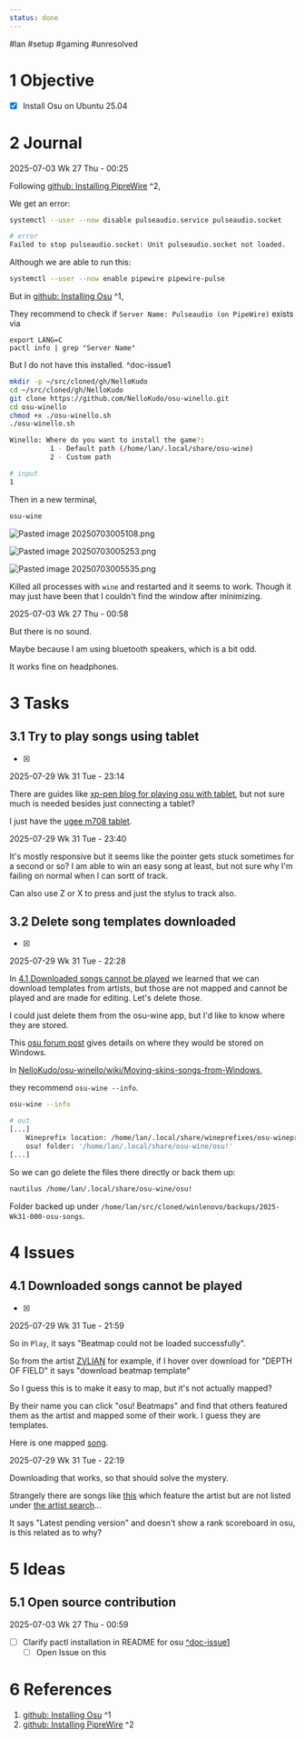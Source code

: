 ```yaml
---
status: done
---
```


\#lan #setup #gaming #unresolved

# 1 Objective

* [x] Install Osu on Ubuntu 25.04

# 2 Journal

2025-07-03 Wk 27 Thu - 00:25

Following [github: Installing PipreWire](https://github.com/NelloKudo/osu-winello/wiki/Installing-PipeWire) [<a name="2" />^2](Wk%2027%20000%20Setting%20up%20Osu.md#2),

We get an error:

````sh
systemctl --user --now disable pulseaudio.service pulseaudio.socket

# error
Failed to stop pulseaudio.socket: Unit pulseaudio.socket not loaded.
````

Although we are able to run this:

````sh
systemctl --user --now enable pipewire pipewire-pulse
````

But in [github: Installing Osu](https://github.com/NelloKudo/osu-winello?tab=readme-ov-file) [<a name="1" />^1](Wk%2027%20000%20Setting%20up%20Osu.md#1),

They recommend to check if `Server Name: Pulseaudio (on PipeWire)` exists via

````
export LANG=C
pactl info | grep "Server Name"
````

But I do not have this installed. <a name="doc-issue1" />^doc-issue1

````sh
mkdir -p ~/src/cloned/gh/NelloKudo
cd ~/src/cloned/gh/NelloKudo
git clone https://github.com/NelloKudo/osu-winello.git
cd osu-winello
chmod +x ./osu-winello.sh
./osu-winello.sh
````

````sh
Winello: Where do you want to install the game?: 
          1 - Default path (/home/lan/.local/share/osu-wine)
		  2 - Custom path

# input
1
````

Then in a new terminal,

````sh
osu-wine
````

![Pasted image 20250703005108.png](../../../../../../attachments/Pasted%20image%2020250703005108.png)

![Pasted image 20250703005253.png](../../../../../../attachments/Pasted%20image%2020250703005253.png)

![Pasted image 20250703005535.png](../../../../../../attachments/Pasted%20image%2020250703005535.png)

Killed all processes with `wine` and restarted and it seems to work. Though it may just have been that I couldn't find the window after minimizing.

2025-07-03 Wk 27 Thu - 00:58

But there is no sound.

Maybe because I am using bluetooth speakers, which is a bit odd.

It works fine on headphones.

# 3 Tasks

## 3.1 Try to play songs using tablet

* [x] 

2025-07-29 Wk 31 Tue - 23:14

There are guides like [xp-pen blog for playing osu with tablet](https://www.xp-pen.com/blog/how-to-play-osu-with-tablet-exact-guide.html), but not sure much is needed besides just connecting a tablet?

I just have the [ugee m708 tablet](https://www.ugee.com/drawing-tablets/m708).

2025-07-29 Wk 31 Tue - 23:40

It's mostly responsive but it seems like the pointer gets stuck sometimes for a second or so? I am able to win an easy song at least, but not sure why I'm failing on normal when I can sortt of track.

Can also use Z or X to press and just the stylus to track also.

## 3.2 Delete song templates downloaded

* [x] 

2025-07-29 Wk 31 Tue - 22:28

In [4.1 Downloaded songs cannot be played](Wk%2027%20000%20Setting%20up%20Osu.md#41-downloaded-songs-cannot-be-played) we learned that we can download templates from artists, but those are not mapped and cannot be played and are made for editing. Let's delete those.

I could just delete them from the osu-wine app, but I'd like to know where they are stored.

This [osu forum post](https://osu.ppy.sh/community/forums/topics/961228?n=3) gives details on where they would be stored on Windows.

In [NelloKudo/osu-winello/wiki/Moving-skins-songs-from-Windows](https://github.com/NelloKudo/osu-winello/wiki/Moving-skins-songs-from-Windows),

they recommend `osu-wine --info`.

````sh
osu-wine --info

# out
[...]
    Wineprefix location: /home/lan/.local/share/wineprefixes/osu-wineprefix
    osu! folder: '/home/lan/.local/share/osu-wine/osu!'
[...]
````

So we can go delete the files there directly or back them up:

````sh
nautilus /home/lan/.local/share/osu-wine/osu!
````

Folder backed up under `/home/lan/src/cloned/winlenovo/backups/2025-Wk31-000-osu-songs`.

# 4 Issues

## 4.1 Downloaded songs cannot be played

* [x] 

2025-07-29 Wk 31 Tue - 21:59

So in `Play`, it says "Beatmap could not be loaded successfully".

So from the artist [ZVLIAN](https://osu.ppy.sh/beatmaps/artists/455) for example, if I hover over download for "DEPTH OF FIELD"  it says "download beatmap template"

So I guess this is to make it easy to map, but it's not actually mapped?

By their name you can click "osu! Beatmaps" and find that others featured them as the artist and mapped some of their work. I guess they are templates.

Here is one mapped [song](https://osu.ppy.sh/beatmapsets/2240082#osu/4760807).

2025-07-29 Wk 31 Tue - 22:19

Downloading that works, so that should solve the mystery.

Strangely there are songs like [this](https://osu.ppy.sh/beatmapsets/2325198#taiko/4983955) which feature the artist but are not listed under [the artist search](https://osu.ppy.sh/beatmapsets?q=artist%3D%22%22ZVLIAN%22%22)...

It says "Latest pending version" and doesn't show a rank scoreboard in osu, is this related as to why?

# 5 Ideas

## 5.1 Open source contribution

2025-07-03 Wk 27 Thu - 00:59

* [ ] Clarify pactl installation in README for osu [^doc-issue1](Wk%2027%20000%20Setting%20up%20Osu.md#doc-issue1)
  * [ ] Open Issue on this

# 6 References

1. [github: Installing Osu](https://github.com/NelloKudo/osu-winello?tab=readme-ov-file) ^1
1. [github: Installing PipreWire](https://github.com/NelloKudo/osu-winello/wiki/Installing-PipeWire) ^2
